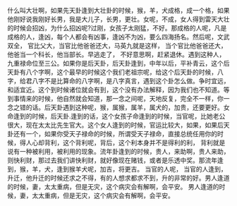 什么叫大壮啊，如果先天卦逢到大壮卦的时候，猴，羊，犬成格，成一个格，如果他刚好说我刚好长男，我是大儿子，长男，更壮。女呢，不成，女人得到雷天大壮的时候会招凶，为什么招凶呢?过刚，女孩子太刚猛，不好。那成格的人呢，凡是成格的人，逢凶，每个人都会有凶事，逢凶不为凶，要么四海扬名。然后呢，文武双全， 官比父大，当官比他爸爸还大，马英九就是这样， 当个官比他爸爸还大，他爸当一个科长，他当部长。早逃走了， 不好意思啊，赶紧退休。遇到这种人，九重禄命位至三公。如果你是后天卦，后天卦逢到，中年以后，平补青云，这个后天卦有八个字啊，这个最早的时候这个我们老祖宗呢，给这个后天卦的时候，八字，给君八字不是比算命的八字啊，是八字真言，遇到这个卦怎么做。争时宜远，和适宜近。这个到时候诸位就会有到，这个没有办法解释，因为我们也不知道。等到事情来的时候，他自然就会知道，那一念之间呢，天地反复，完全不一样，你一念之错的话。后天卦遇到这种呢，猴，属猴，属羊，属犬的，加贵，还要更好。女命逢到的时候，后天卦.逢到的话，这个女孩子命逢到的时候，当官呢，比她老公很大，现在太太比先生官大。这个女人逢到的时候，官运比较大，如果，如果后天卦还有一个，如果你受天子禄命的时候，所谓受天子禄命，直接总统任用你的时候，得人心却背利，这个背利呢，背后，这个利本身并不是得利的利， 背利就是说有一种被利用，被利用的现象。流年卦逢到的时候，贵人，来助啊，贵人来助，则快利财，那过去我们讲快利财，就好像现在赌钱，或者是乐透中奖。那流年逢到，猴，羊，犬，逢到猴羊犬呢，加吉，将更吉。 当官的人呢， 当官的人逢到，升迁，他升迁的时候还求之不得，有的人想求都求不到，升的非常的好。男人逢道的时候，妻，太太重病，但是无灾，这个病灾会有解啊，会平安。
男人逢道的时候，妻，太太重病，但是无灾，这个病灾会有解啊，会平安。